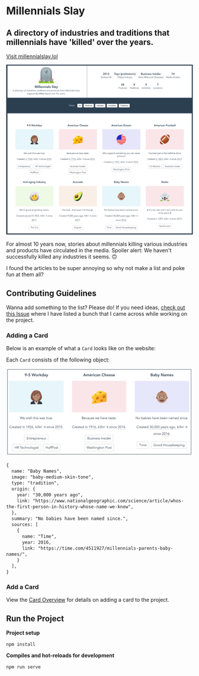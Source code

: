 # Millennials Slay
## A directory of industries and traditions that millennials have 'killed' over the years.
[Visit millennialslay.lol](https://millennialslay.lol)

![Screenshot of Millennials Slay homepage](readme/homepage.png)

For almost 10 years now, stories about millennials killing various industries and products have circulated in the media. Spoiler alert: We haven't successfully killed any industries it seems. 🙃 

I found the articles to be super annoying so why not make a list and poke fun at them all? 

## Contributing Guidelines
Wanna add something to the list? Please do! If you need ideas, [check out this Issue](https://github.com/brittanyrw/millennials-slay/issues/18) where I have listed a bunch that I came across while working on the project.

### Adding a Card

Below is an example of what a `Card` looks like on the website:

Each `Card` consists of the following object:

![Screenshot of three cards](readme/cards.png)

```
{
  name: "Baby Names",
  image: "baby-medium-skin-tone",
  type: "tradition",
  origin: {
    year: "30,000 years ago",
    link: "https://www.nationalgeographic.com/science/article/whos-the-first-person-in-history-whose-name-we-know",
  },
  summary: "No babies have been named since.",
  sources: [
    {
      name: "Time",
      year: 2016,
      link: "https://time.com/4511927/millennials-parents-baby-names/",
    }
  ],
}
```

### Add a Card
View the [Card Overview](/docs/card_overview.md) for details on adding a card to the project.

## Run the Project

**Project setup**
```
npm install
```

**Compiles and hot-reloads for development**
```
npm run serve
```

